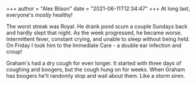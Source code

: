 +++
author = "Alex Bilson"
date = "2021-06-11T12:34:47"
+++
At long last, everyone's _mostly_ healthy!

The worst streak was Royal. He drank pond scum a couple Sundays back and hardly slept that night. As the week progressed, he became worse. Intermittent fever, constant crying, and unable to sleep without being held. On Friday I took him to the Immediate Care - a double ear infection and croup!

Graham's had a dry cough for even longer. It started with three days of coughing and boogers, but the cough hung on for weeks. When Graham has boogers he'll randomly stop and wail about them. Like a storm siren.
    